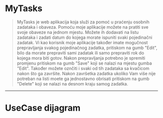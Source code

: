 # MyTasks
> MyTasks je web aplikacija koja služi za pomoć u praćenju osobnih zadataka i obaveza. Pomoću moje aplikacije možete na pratiti sve svoje obaveze na jednom mjestu. Možete ih dodavati na listu zadataka i zadati datum do kojega morate ispuniti svaki pojedinačni zadatak. Vi kao korisnik moje aplikacije također imate mogučnost prepravljanja svakog pojedinačnog zadatka, pritiskom na gumb "Edit", bilo da morate prepraviti sami zadatak ili samo prepraviti rok do kojega mora biti gotov. Nakon prepravljanja potrebno je spremiti promjenu pritiskom na gumb "Save" koji se nalazi na mjestu gumba "Edit". Također možete oznčiti i svaki od tih zadataka sa kvačicom nakon što ga završite. Nakon završetka zadatka ukoliko Vam više nije potreban na listi moete ga jednostavno obrisati pritiskom na gumb "Delete" koji se nalazi na desnom kraju samog zadatka.
-------
# UseCase dijagram



